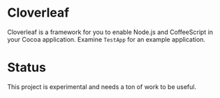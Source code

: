 Cloverleaf
==========

Cloverleaf is a framework for you to enable Node.js and CoffeeScript in your Cocoa application.  Examine `TestApp` for an example application.

Status
======

This project is experimental and needs a ton of work to be useful.